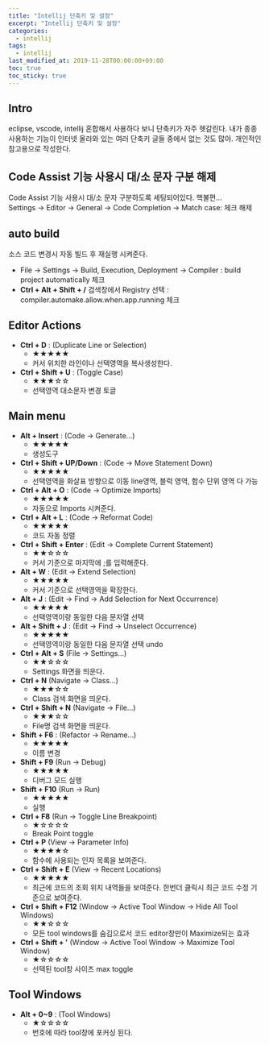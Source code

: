 ```yaml
---
title: "Intellij 단축키 및 설정"
excerpt: "Intellij 단축키 및 설정"
categories: 
  - intellij
tags: 
  - intellij
last_modified_at: 2019-11-28T00:00:00+09:00
toc: true
toc_sticky: true
---
```


## Intro
eclipse, vscode, intellij 혼합해서 사용하다 보니 단축키가 자주 헷갈린다.
내가 종종 사용하는 기능이 인터넷 올라와 있는 여러 단축키 글들 중에서 없는 것도 많아.
개인적인 참고용으로 작성한다.

## Code Assist 기능 사용시 대/소 문자 구분 해제
Code Assist 기능 사용시 대/소 문자 구분하도록 세팅되어있다. 핵불편...<br>
Settings → Editor → General → Code Completion → Match case: 체크 해제

## auto build
소스 코드 변경시 자동 빌드 후 재실행 시켜준다.
- File → Settings → Build, Execution, Deployment → Compiler : build project automatically 체크
- **Ctrl + Alt + Shift + /** 검색창에서 Registry 선택 : compiler.automake.allow.when.app.running 체크

## Editor Actions
- **Ctrl + D** : (Duplicate Line or Selection)
  - ★★★★★
  - 커서 위치한 라인이나 선택영역을 복사생성한다.
- **Ctrl + Shift + U** : (Toggle Case)
  - ★★★☆☆
  - 선택영역 대소문자 변경 토글

## Main menu
- **Alt + Insert** : (Code → Generate...)
  - ★★★★★
  - 생성도구
- **Ctrl + Shift + UP/Down** : (Code → Move Statement Down)
  - ★★★★★
  - 선택영역을 화살표 방향으로 이동 line영역, 블럭 영역, 함수 단위 영역 다 가능
- **Ctrl + Alt + O** : (Code → Optimize Imports)
  - ★★★★★
  - 자동으로 Imports 시켜준다.
- **Ctrl + Alt + L** : (Code → Reformat Code)
  - ★★★★★
  - 코드 자동 정렬
- **Ctrl + Shift + Enter** : (Edit → Complete Current Statement)
  - ★★☆☆☆
  - 커서 기준으로 마지막에 ;를 입력해준다. 
- **Alt + W** : (Edit → Extend Selection)
  - ★★★★★
  - 커서 기준으로 선택영역을 확장한다.
- **Alt + J** : (Edit → Find → Add Selection for Next Occurrence)
  - ★★★★★
  - 선택영역이랑 동일한 다음 문자열 선택
- **Alt + Shift + J** : (Edit → Find → Unselect Occurrence)
  - ★★★★★
  - 선택영역이랑 동일한 다음 문자열 선택 undo
- **Ctrl + Alt + S** (File → Settings...)
  - ★★☆☆☆
  - Settings 화면을 띄운다.
- **Ctrl + N** (Navigate → Class...)
  - ★★★☆☆
  - Class 검색 화면을 띄운다.
- **Ctrl + Shift + N** (Navigate → File...)
  - ★★★☆☆
  - File명 검색 화면을 띄운다.
- **Shift + F6** : (Refactor → Rename...)
  - ★★★★★
  - 이름 변경
- **Shift + F9** (Run → Debug)
  - ★★★★★
  - 디버그 모드 실행
- **Shift + F10** (Run → Run)
  - ★★★★★
  - 실행
- **Ctrl + F8** (Run → Toggle Line Breakpoint)
  - ★☆☆☆☆
  - Break Point toggle
- **Ctrl + P** (View → Parameter Info)
  - ★★★★☆
  - 함수에 사용되는 인자 목록을 보여준다.
- **Ctrl + Shift + E** (View → Recent Locations)
  - ★★★★★
  - 최근에 코드의 조회 위치 내역들을 보여준다. 한번더 클릭시 최근 코드 수정 기준으로 보여준다.
- **Ctrl + Shift + F12** (Window → Active Tool Window → Hide All Tool Windows)
  - ★★☆☆☆
  - 모든 tool windows를 숨김으로서 코드 editor창만이 Maximize되는 효과
- **Ctrl + Shift + '** (Window → Active Tool Window → Maximize Tool Window)
  - ★☆☆☆☆
  - 선택된 tool창 사이즈 max toggle

## Tool Windows
- **Alt + 0~9** : (Tool Windows)
  - ★☆☆☆☆
  - 번호에 따라 tool창에 포커싱 된다. 
  
  
